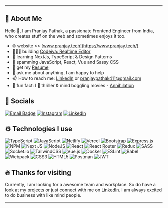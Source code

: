 ***
## 🚀 About Me
Hello 👋, I am Pranjay Pathak, a passionate Frontend Engineer from India, who creates stuff on the web and sometimes enjoys it too.
- 🌐 website >> [www.pranjay.tech](https://www.pranjay.tech/)
- 👨🏼‍💻 building [Codeiva: Realtime Editor](https://github.com/PranjayPathak/realtime-editor)
- 🧠 learning NextJs, TypeScript & Design Patterns
- 💜 spamming JavaScript, React, Vue and Sassy CSS
- 📃 get my [Resume](https://drive.google.com/file/d/1oE9b_tv6jfOxPS_RBLbtkCSLSNYUQFaU/edit)
- 💬 ask me about anything, I am happy to help
- 📫 How to reach me: [LinkedIn](https://www.linkedin.com/in/pranjaypathak/) or  pranjaypathak411@gmail.com
- 🎥 fun fact: I 💜 thriller & mind boggling movies - [Annihilation](https://en.wikipedia.org/wiki/Annihilation_(film))

## 📱 Socials
[![Email Badge](https://img.shields.io/badge/-Email-c14438?style=flat-square&logo=Gmail&logoColor=white&link=mailto:pranjaypathak411@gmail.com)](mailto:pranjaypathak411@gmail.com)
[![Instagram](https://img.shields.io/badge/Instagram-%23E4405F.svg?style=flat-square&logo=Instagram&logoColor=white)](https://instagram.com/pranjay_pathak) [![LinkedIn](https://img.shields.io/badge/LinkedIn-%230077B5.svg?style=flat-square&logo=linkedin&logoColor=white)](https://linkedin.com/in/pranjaypathak) 


## ⚙️ Technologies I use
![TypeScript](https://img.shields.io/badge/typescript-%23007ACC.svg?style=flat-square&logo=typescript&logoColor=white) ![JavaScript](https://img.shields.io/badge/javascript-%23323330.svg?style=flat-square&logo=javascript&logoColor=%23F7DF1E) ![Netlify](https://img.shields.io/badge/netlify-%23000000.svg?style=flat-square&logo=netlify&logoColor=#00C7B7) ![Vercel](https://img.shields.io/badge/vercel-%23000000.svg?style=flat-square&logo=vercel&logoColor=white) ![Bootstrap](https://img.shields.io/badge/bootstrap-%23563D7C.svg?style=flat-square&logo=bootstrap&logoColor=white) ![Express.js](https://img.shields.io/badge/express.js-%23404d59.svg?style=flat-square&logo=express&logoColor=%2361DAFB) ![NPM](https://img.shields.io/badge/NPM-%23000000.svg?style=flat-square&logo=npm&logoColor=white) ![Next JS](https://img.shields.io/badge/Next-black?style=flat-square&logo=next.js&logoColor=white) ![NodeJS](https://img.shields.io/badge/node.js-6DA55F?style=flat-square&logo=node.js&logoColor=white) ![React](https://img.shields.io/badge/react-%2320232a.svg?style=flat-square&logo=react&logoColor=%2361DAFB) ![React Router](https://img.shields.io/badge/React_Router-CA4245?style=flat-square&logo=react-router&logoColor=white) ![Redux](https://img.shields.io/badge/redux-%23593d88.svg?style=flat-square&logo=redux&logoColor=white) ![SASS](https://img.shields.io/badge/SASS-hotpink.svg?style=flat-square&logo=SASS&logoColor=white) ![Socket.io](https://img.shields.io/badge/Socket.io-black?style=flat-square&logo=socket.io&badgeColor=010101) ![TailwindCSS](https://img.shields.io/badge/tailwindcss-%2338B2AC.svg?style=flat-square&logo=tailwind-css&logoColor=white) ![Vue.js](https://img.shields.io/badge/vuejs-%2335495e.svg?style=flat-square&logo=vuedotjs&logoColor=%234FC08D) ![Docker](https://img.shields.io/badge/docker-%230db7ed.svg?style=flat-square&logo=docker&logoColor=white) ![ESLint](https://img.shields.io/badge/ESLint-4B3263?style=flat-square&logo=eslint&logoColor=white) ![Babel](https://img.shields.io/badge/Babel-F9DC3e?style=flat-square&logo=babel&logoColor=black) ![Webpack](https://img.shields.io/badge/webpack-%238DD6F9.svg?style=flat-square&logo=webpack&logoColor=black) ![CSS3](https://img.shields.io/badge/css3-%231572B6.svg?style=flat-square&logo=css3&logoColor=white) ![HTML5](https://img.shields.io/badge/html5-%23E34F26.svg?style=flat-square&logo=html5&logoColor=white) ![Postman](https://img.shields.io/badge/Postman-FF6C37?style=flat-square&logo=postman&logoColor=white) ![JWT](https://img.shields.io/badge/JWT-black?style=flat-square&logo=JSON%20web%20tokens)
 
## 🔥 Thanks for visiting

Currently, I am looking for a awesome team and workplace. So do have a look at my [projects](https://www.pranjay.tech/) or just connect with me on [LinkedIn](https://www.linkedin.com/in/pranjaypathak/). I am always excited to do business with like mind people.
***
